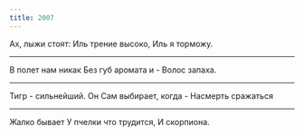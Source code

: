 ```yaml
---
title: 2007
---
```


Ах, лыжи стоят:
Иль трение высоко,
Иль я торможу.

***

В полет нам никак
Без губ аромата и -
Волос запаха.

***

Тигр - сильнейший. Он
Сам выбирает, когда -
Насмерть сражаться

***

Жалко бывает
У пчелки что трудится,
И скорпиона.